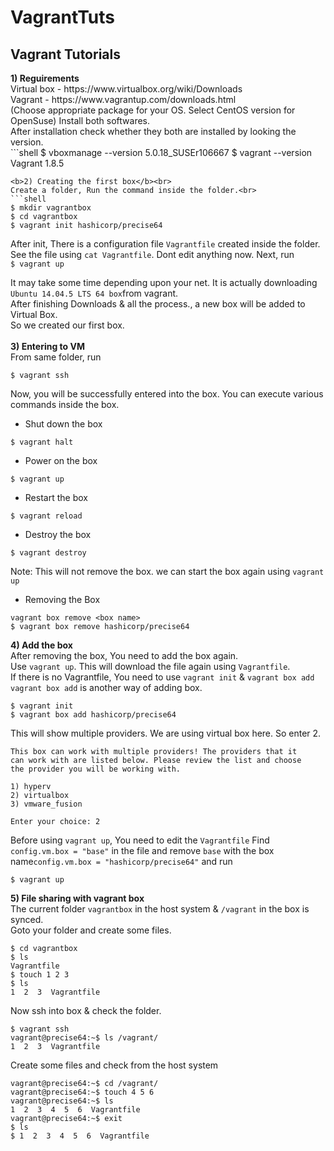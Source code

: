 # VagrantTuts

<h2>Vagrant Tutorials</h2>
<b>1) Reguirements</b><br>
Virtual box - https://www.virtualbox.org/wiki/Downloads <br>
Vagrant - https://www.vagrantup.com/downloads.html <br>
(Choose appropriate package for your OS. Select CentOS version for OpenSuse)
Install both softwares.<br>
After installation check whether they both are installed by looking the version.<br>
```shell
$ vboxmanage --version
5.0.18_SUSEr106667
$ vagrant --version
Vagrant 1.8.5

```
<b>2) Creating the first box</b><br>
Create a folder, Run the command inside the folder.<br>
```shell
$ mkdir vagrantbox
$ cd vagrantbox
$ vagrant init hashicorp/precise64
```
After init, There is a configuration file ```Vagrantfile``` created inside the folder. See the file using ```cat Vagrantfile```. Dont edit anything now. Next, run <br>
```$ vagrant up```

It may take some time depending upon your net. It is actually downloading ```Ubuntu 14.04.5 LTS 64 box```from vagrant.<br>
After finishing Downloads & all the process., a new box will be added to Virtual Box.<br>
So we created our first box.<br><br>
<b>3) Entering to VM</b><br>
From same folder, run
```
$ vagrant ssh
```
Now, you will be successfully entered into the box. You can execute various commands inside the box.<br>
* Shut down the box<br>
```
$ vagrant halt
```
* Power on the box<br>
```shell
$ vagrant up
```
* Restart the box<br>
```shell
$ vagrant reload
```
* Destroy the box<br>
```shell
$ vagrant destroy
```
Note: This will not remove the box. we can start the box again using ```vagrant up``` <br>

* Removing the Box
```shell
vagrant box remove <box name>
$ vagrant box remove hashicorp/precise64
```
<b>4) Add the box </b><br>
After removing the box, You need to add the box again.<br>
Use ```vagrant up```. This will download the file again using ```Vagrantfile```.<br>
If there is no Vagrantfile, You need to use ```vagrant init``` & ```vagrant box add```<br>
```vagrant box add``` is another way of adding box.
```shell
$ vagrant init
$ vagrant box add hashicorp/precise64
```
This will show multiple providers. We are using virtual box here. So enter 2.
```shell
This box can work with multiple providers! The providers that it
can work with are listed below. Please review the list and choose
the provider you will be working with.

1) hyperv
2) virtualbox
3) vmware_fusion

Enter your choice: 2
```
Before using ```vagrant up```, You need to edit the ```Vagrantfile```
Find ```config.vm.box = "base"``` in the file and remove ```base``` with the box name```config.vm.box = "hashicorp/precise64"``` and run<br>
```shell 
$ vagrant up
```
<b>5) File sharing with vagrant box </b><br>
The current folder ```vagrantbox``` in the host system & ```/vagrant``` in the box is synced.<br>
Goto your folder and create some files.<br>
```shell
$ cd vagrantbox
$ ls
Vagrantfile
$ touch 1 2 3
$ ls
1  2  3  Vagrantfile
```
Now ssh into box & check the folder.
```shell
$ vagrant ssh
vagrant@precise64:~$ ls /vagrant/
1  2  3  Vagrantfile
```

Create some files and check from the host system<br>
```shell
vagrant@precise64:~$ cd /vagrant/
vagrant@precise64:~$ touch 4 5 6
vagrant@precise64:~$ ls 
1  2  3  4  5  6  Vagrantfile
vagrant@precise64:~$ exit
$ ls
$ 1  2  3  4  5  6  Vagrantfile
```
